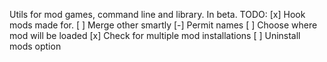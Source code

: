 Utils for mod games, command line and library. In beta. 
TODO:
[x] Hook mods made for. 
[ ] Merge other smartly 
[-] Permit names 
[ ] Choose where mod will be loaded 
[x] Check for multiple mod installations
[ ] Uninstall mods option 
